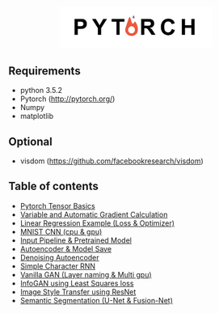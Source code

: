 <p align="center">
<img src="./logo/PyTorch.jpg" width="60%">
</p>

Requirements
-------------------------
- python 3.5.2
- Pytorch (http://pytorch.org/)
- Numpy
- matplotlib

Optional
--------------------------
- visdom (https://github.com/facebookresearch/visdom)

Table of contents
--------------------------
- [Pytorch Tensor Basics](https://github.com/GunhoChoi/Kind_PyTorch_Tutorial/blob/master/01_Tensor_Basics/pytorch_tensor_basic.ipynb)
- [Variable and Automatic Gradient Calculation](https://github.com/GunhoChoi/Kind_PyTorch_Tutorial/blob/master/02_Variable_Autograd/Variable_Autograd.ipynb)
- [Linear Regression Example (Loss & Optimizer)](https://github.com/GunhoChoi/Kind_PyTorch_Tutorial/blob/master/03_Linear_Regression/Linear_Regression.ipynb)
- [MNIST CNN (cpu & gpu)](https://github.com/GunhoChoi/Kind_PyTorch_Tutorial/blob/master/04_MNIST_CNN/MNIST_CNN.ipynb)
- [Input Pipeline & Pretrained Model](https://github.com/GunhoChoi/Kind_PyTorch_Tutorial/blob/master/05_Input_Pipeline_Pretrained/Input_Pipeline_Pretrained.ipynb)
- [Autoencoder & Model Save](https://github.com/GunhoChoi/Kind_PyTorch_Tutorial/blob/master/06_Autoencoder_Model_Save)
- [Denoising Autoencoder](https://github.com/GunhoChoi/Kind_PyTorch_Tutorial/tree/master/07_Denoising_Autoencoder)
- [Simple Character RNN](https://github.com/GunhoChoi/Kind_PyTorch_Tutorial/blob/master/08_Simple_Char_RNN/Simple_Char_RNN.ipynb)
- [Vanilla GAN (Layer naming & Multi gpu)](https://github.com/GunhoChoi/Kind_PyTorch_Tutorial/tree/master/09_GAN_LayerName_MultiGPU)
- [InfoGAN using Least Squares loss](https://github.com/GunhoChoi/Kind_PyTorch_Tutorial/tree/master/10_InfoGAN_Least_Squares_Loss)
- [Image Style Transfer using ResNet](https://github.com/GunhoChoi/Kind_PyTorch_Tutorial/tree/master/11_StyleTransfer_ResNet)
- [Semantic Segmentation (U-Net & Fusion-Net)](https://github.com/GunhoChoi/Kind_PyTorch_Tutorial/tree/master/12_Semantic_Segmentation)
